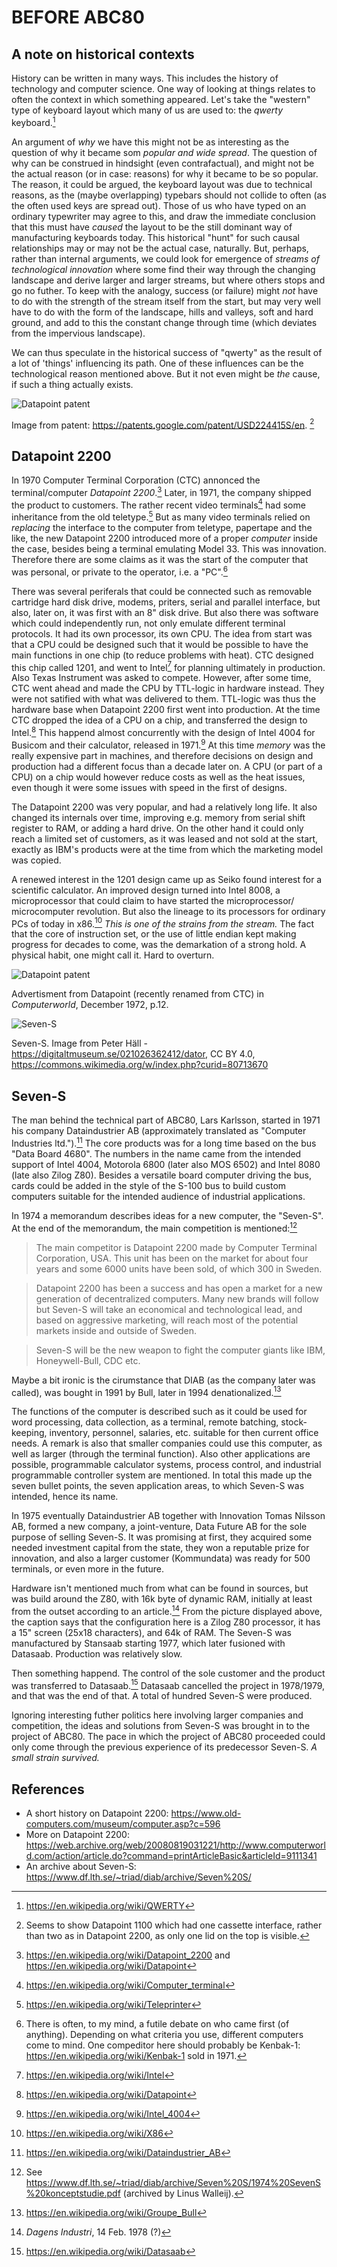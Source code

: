 
# BEFORE ABC80

## A note on historical contexts

History can be written in many ways. This includes the history of technology
and computer science. One way of looking at things relates to often the context
in which something appeared. Let's take the "western" type of keyboard layout
which many of us are used to: the *qwerty* keyboard.[^qwerty]

An argument of *why* we have this might not be as interesting as the question
of why it became som *popular and wide spread*. The question of why can be
construed in hindsight (even contrafactual), and might not be the actual
reason (or in case: reasons) for why it became to be so popular. The reason,
it could be argued, the keyboard layout was due to technical reasons, as the
(maybe overlapping) typebars should not collide to often (as the often used
keys are spread out). Those of us who have typed on an ordinary typewriter
may agree to this, and draw the immediate conclusion that this must have
*caused* the layout to be the still dominant way of manufacturing keyboards today.
This historical "hunt" for such causal relationships may or may not be the
actual case, naturally. But, perhaps, rather than internal arguments, we
could look for emergence of *streams of technological innovation* where
some find their way through the changing landscape and derive larger and
larger streams, but where others stops and go no futher.
To keep with the analogy, success (or failure) might *not* have to do with the
strength of the stream itself from the start, but may very well have to do
with the form of the landscape, hills and valleys, soft and hard ground, and
add to this the constant change through time (which deviates from the impervious
landscape).

We can thus speculate in the historical success of "qwerty" as the result
of a lot of 'things' influencing its path. One of these influences can be
the technological reason mentioned above. But it not even might be
*the* cause, if such a thing actually exists.

[^qwerty]: https://en.wikipedia.org/wiki/QWERTY




![Datapoint patent](assets/images/datapoint-2200.jpeg)

Image from patent: https://patents.google.com/patent/USD224415S/en.
[^patent]

[^patent]: Seems to show Datapoint 1100 which had one cassette interface,
rather than two as in Datapoint 2200, as only one lid on the top is visible.


## Datapoint 2200

In 1970 Computer Terminal Corporation (CTC) annonced the terminal/computer
*Datapoint 2200*.[^datapoint] Later, in 1971, the company shipped the
product to customers. The rather recent video terminals[^terminal] had some
inheritance from the old teletype.[^teletype] But as many video terminals
relied on *replacing* the interface to the computer from teletype, papertape
and the like, the new Datapoint 2200 introduced more of a proper *computer*
inside the case, besides being a terminal emulating Model 33. This was
innovation. Therefore there are some claims as it was the start of the
computer that was personal, or private to the operator, i.e. a "PC".[^disc]

There was several periferals that could be connected such as removable
cartridge hard disk drive, modems, priters, serial and parallel interface,
but also, later on, it was first with an 8" disk drive. But also there was
software which could independently run, not only emulate different terminal
protocols. It had its own processor, its own CPU. The idea from start was
that a CPU could be designed such that it would be possible to have the
main functions in one chip (to reduce problems with heat). CTC designed
this chip called 1201, and went to Intel[^intel] for planning ultimately
in production. Also Texas Instrument was asked to compete. However, after
some time, CTC went ahead and made the CPU by TTL-logic in hardware instead.
They were not satified with what was delivered to them. TTL-logic was thus
the hardware base when Datapoint 2200 first went into production.
At the time CTC dropped the idea of a CPU on a chip, and transferred
the design to Intel.[^datap] This happend almost concurrently with the
design of Intel 4004 for Busicom and their calculator, released in 1971.[^intelf]
At this time *memory* was the really expensive part in machines, and
therefore decisions on design and production had a different focus
than a decade later on. A CPU (or part of a CPU) on a chip would however
reduce costs as well as the heat issues, even though it were some issues
with speed in the first of designs.

The Datapoint 2200 was very popular, and had a relatively long life.
It also changed its internals over time, improving e.g. memory from
serial shift register to RAM, or adding a hard drive.
On the other hand it could only reach a limited set of customers,
as it was leased and not sold at the start, exactly as IBM's products
were at the time from which the marketing model was copied.

A renewed interest in the 1201 design came up as Seiko found interest
for a scientific calculator. An improved design turned into Intel 8008,
a microprocessor that could claim to have started the microprocessor/
microcomputer revolution. But also the lineage to its processors for
ordinary PCs of today in x86.[^xintel]
*This is one of the strains from the stream.* The fact that the core of
instruction set, or the use of little endian kept making progress for
decades to come, was the demarkation of a strong hold. A physical habit,
one might call it. Hard to overturn.

![Datapoint patent](assets/images/cw20dec1972.jpeg)

Advertisment from Datapoint (recently renamed from CTC)
in *Computerworld*, December 1972, p.12.


[^datapoint]: https://en.wikipedia.org/wiki/Datapoint_2200
and https://en.wikipedia.org/wiki/Datapoint
[^teletype]: https://en.wikipedia.org/wiki/Teleprinter
[^disc]: There is often, to my mind, a futile debate on who came first
(of anything). Depending on what criteria you use, different computers
come to mind. One compeditor here should probably be Kenbak-1:
https://en.wikipedia.org/wiki/Kenbak-1 sold in 1971.
[^terminal]: https://en.wikipedia.org/wiki/Computer_terminal
[^intel]: https://en.wikipedia.org/wiki/Intel
[^datap]: https://en.wikipedia.org/wiki/Datapoint
[^intelf]: https://en.wikipedia.org/wiki/Intel_4004
[^xintel]: https://en.wikipedia.org/wiki/X86




![Seven-S](assets/images/sevens.jpeg)

Seven-S. Image from Peter Häll - https://digitaltmuseum.se/021026362412/dator,
CC BY 4.0, https://commons.wikimedia.org/w/index.php?curid=80713670

## Seven-S

The man behind the technical part of ABC80, Lars Karlsson, started
in 1971 his company Dataindustrier AB (approximately translated as
"Computer Industries ltd.").[^diab] The core products was for a long
time based on the bus "Data Board 4680". The numbers in the name came
from the intended support of Intel 4004, Motorola 6800 (later also
MOS 6502) and Intel 8080 (late also Zilog Z80).
Besides a versatile board computer driving the bus, cards could be
added in the style of the S-100 bus to build custom computers
suitable for the intended audience of industrial applications.

In 1974 a memorandum describes ideas for a new computer, the
"Seven-S". At the end of the memorandum, the main competition
is mentioned:[^triad]

> The main competitor is Datapoint 2200 made by Computer Terminal
Corporation, USA. This unit has been on the market for about four
years and some 6000 units have been sold, of which 300 in Sweden.

> Datapoint 2200 has been a success and has open a market for a new
generation of decentralized computers. Many new brands will follow
but Seven-S will take an economical and technological lead, and
based on aggressive marketing, will reach most of the potential
markets inside and outside of Sweden.

> Seven-S will be the new weapon to fight the computer giants
like IBM, Honeywell-Bull, CDC etc.

Maybe a bit ironic is the cirumstance that DIAB (as the company
later was called), was bought in 1991 by Bull, later in 1994
denationalized.[^bull]

The functions of the computer is described such as it could
be used for word processing, data collection, as a terminal,
remote batching, stock-keeping, inventory, personnel, salaries,
etc. suitable for then current office needs. A remark
is also that smaller companies could use this computer, as
well as larger (through the terminal function).
Also other applications are possible, programmable calculator
systems, process control, and industrial programmable
controller system are mentioned. In total this made up the
seven bullet points, the seven application areas, to which Seven-S
was intended, hence its name.

In 1975 eventually Dataindustrier AB together with Innovation
Tomas Nilsson AB, formed a new company, a joint-venture, Data
Future AB for the sole purpose of selling Seven-S. It was
promising at first, they acquired some needed investment capital
from the state, they won a reputable prize for innovation, and
also a larger customer (Kommundata) was ready for 500 terminals,
or even more in the future.

Hardware isn't mentioned much from what can be found in sources,
but was build around the Z80, with 16k byte of dynamic RAM,
initially at least from the outset according to an article.[^di]
From the picture displayed above, the caption says
that the configuration here is a Zilog Z80 processor,
it has a 15" screen (25x18 characters), and 64k of RAM. 
The Seven-S was manufactured by Stansaab starting 1977, which later
fusioned with Datasaab. Production was relatively slow.

Then something happend. The control of the sole customer and
the product was transferred to Datasaab.[^datasaab] Datasaab
cancelled the project in 1978/1979, and that was the end of that.
A total of hundred Seven-S were produced.

Ignoring interesting futher politics here involving larger
companies and competition, the ideas and solutions from Seven-S
was brought in to the project of ABC80. The pace in which
the project of ABC80 proceeded could only come through the
previous experience of its predecessor Seven-S.
*A small strain survived.*


[^diab]: https://en.wikipedia.org/wiki/Dataindustrier_AB
[^diabsv]: https://sv.wikipedia.org/wiki/Dataindustrier_AB
[^triad]: See https://www.df.lth.se/~triad/diab/archive/Seven%20S/1974%20SevenS%20konceptstudie.pdf (archived by Linus Walleij).
[^bull]: https://en.wikipedia.org/wiki/Groupe_Bull
[^di]: *Dagens Industri*, 14 Feb. 1978 (?)
[^datasaab]: https://en.wikipedia.org/wiki/Datasaab


## References

* A short history on Datapoint 2200: https://www.old-computers.com/museum/computer.asp?c=596
* More on Datapoint 2200: https://web.archive.org/web/20080819031221/http://www.computerworld.com/action/article.do?command=printArticleBasic&articleId=9111341
* An archive about Seven-S: https://www.df.lth.se/~triad/diab/archive/Seven%20S/

